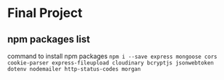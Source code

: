 # Final Project

## npm packages list

command to install npm packages `npm i --save express mongoose cors cookie-parser express-fileupload cloudinary bcryptjs jsonwebtoken dotenv nodemailer http-status-codes morgan`
